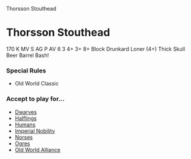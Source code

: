﻿
Thorsson Stouthead

# Thorsson Stouthead

170 K
MV
S
AG
P
AV
6
3
4+
3+
8+
Block
Drunkard
Loner (4+)
Thick Skull
Beer Barrel Bash!
### Special Rules
* Old World Classic
### Accept to play for...
* [Dwarves](../teams/Dwarves.md)
* [Halflings](../teams/Halflings.md)
* [Humans](../teams/Humans.md)
* [Imperial Nobility](../teams/Imperial_Nobility.md)
* [Norses](../teams/Norses.md)
* [Ogres](../teams/Ogres.md)
* [Old World Alliance](../teams/Old_World_Alliance.md)